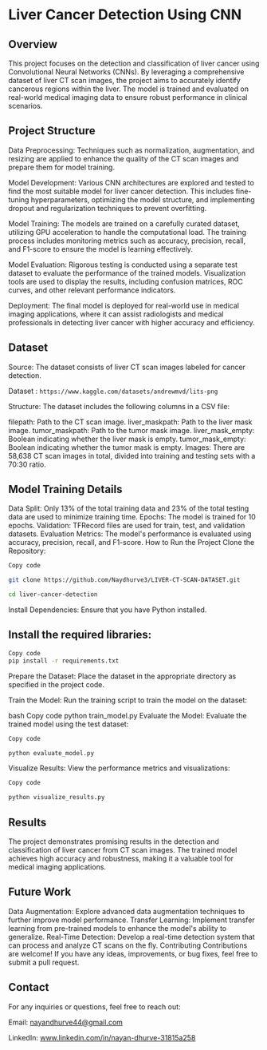 # Liver Cancer Detection Using CNN
## Overview
This project focuses on the detection and classification of liver cancer using Convolutional Neural Networks (CNNs). By leveraging a comprehensive dataset of liver CT scan images, the project aims to accurately identify cancerous regions within the liver. The model is trained and evaluated on real-world medical imaging data to ensure robust performance in clinical scenarios.

## Project Structure
Data Preprocessing: Techniques such as normalization, augmentation, and resizing are applied to enhance the quality of the CT scan images and prepare them for model training.

Model Development: Various CNN architectures are explored and tested to find the most suitable model for liver cancer detection. This includes fine-tuning hyperparameters, optimizing the model structure, and implementing dropout and regularization techniques to prevent overfitting.

Model Training: The models are trained on a carefully curated dataset, utilizing GPU acceleration to handle the computational load. The training process includes monitoring metrics such as accuracy, precision, recall, and F1-score to ensure the model is learning effectively.

Model Evaluation: Rigorous testing is conducted using a separate test dataset to evaluate the performance of the trained models. Visualization tools are used to display the results, including confusion matrices, ROC curves, and other relevant performance indicators.

Deployment: The final model is deployed for real-world use in medical imaging applications, where it can assist radiologists and medical professionals in detecting liver cancer with higher accuracy and efficiency.

## Dataset
Source: The dataset consists of liver CT scan images labeled for cancer detection.

Dataset : `https://www.kaggle.com/datasets/andrewmvd/lits-png`

Structure: The dataset includes the following columns in a CSV file:

filepath: Path to the CT scan image.
liver_maskpath: Path to the liver mask image.
tumor_maskpath: Path to the tumor mask image.
liver_mask_empty: Boolean indicating whether the liver mask is empty.
tumor_mask_empty: Boolean indicating whether the tumor mask is empty.
Images: There are 58,638 CT scan images in total, divided into training and testing sets with a 70:30 ratio.

## Model Training Details
Data Split: Only 13% of the total training data and 23% of the total testing data are used to minimize training time.
Epochs: The model is trained for 10 epochs.
Validation: TFRecord files are used for train, test, and validation datasets.
Evaluation Metrics: The model's performance is evaluated using accuracy, precision, recall, and F1-score.
How to Run the Project
Clone the Repository:

```bash
Copy code

git clone https://github.com/Naydhurve3/LIVER-CT-SCAN-DATASET.git

cd liver-cancer-detection
```
Install Dependencies: Ensure that you have Python installed.
 ## Install the required libraries:

```bash
Copy code
pip install -r requirements.txt
```
Prepare the Dataset: Place the dataset in the appropriate directory as specified in the project code.

Train the Model: Run the training script to train the model on the dataset:

bash
Copy code
python train_model.py
Evaluate the Model: Evaluate the trained model using the test dataset:

```bash
Copy code

python evaluate_model.py
```
Visualize Results: View the performance metrics and visualizations:

```bash
Copy code

python visualize_results.py
```
## Results
The project demonstrates promising results in the detection and classification of liver cancer from CT scan images. The trained model achieves high accuracy and robustness, making it a valuable tool for medical imaging applications.

## Future Work
Data Augmentation: Explore advanced data augmentation techniques to further improve model performance.
Transfer Learning: Implement transfer learning from pre-trained models to enhance the model's ability to generalize.
Real-Time Detection: Develop a real-time detection system that can process and analyze CT scans on the fly.
Contributing
Contributions are welcome! If you have any ideas, improvements, or bug fixes, feel free to submit a pull request.

## Contact
For any inquiries or questions, feel free to reach out:

Email: nayandhurve44@gmail.com

LinkedIn: www.linkedin.com/in/nayan-dhurve-31815a258
